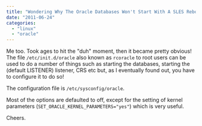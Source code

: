 ```yaml
---
title: "Wondering Why The Oracle Databases Won't Start With A SLES Reboot?"
date: "2011-06-24"
categories: 
  - "linux"
  - "oracle"
---
```


Me too. Took ages to hit the "duh" moment, then it became pretty obvious! The file `/etc/init.d/oracle` also known as `rcoracle` to root users can be used to do a number of things such as starting the databases, starting the (default LISTENER) listener, CRS etc but, as I eventually found out, you have to configure it to do so!

The configuration file is `/etc/sysconfig/oracle`.

Most of the options are defaulted to off, except for the setting of kernel parameters (`SET_ORACLE_KERNEL_PARAMETERS="yes"`) which is very useful.

Cheers.
